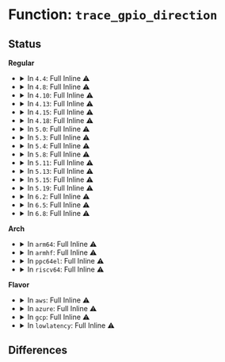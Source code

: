 # Function: <code>trace_gpio_direction</code>

## Status
<b>Regular</b>
<ul>
<li>
<details>
<summary>In <code>4.4</code>: Full Inline ⚠️</summary>

**Collision:** Unique Static

**Inline:** Full

**Transformation:** False

**Instances:**

```
In drivers/gpio/gpiolib.c (ffffffff81425d1c)
Location: include/trace/events/gpio.h:13
Inline: True
Inline callers:
  - drivers/gpio/gpiolib.c:gpiod_direction_input
  - drivers/gpio/gpiolib.c:_gpiod_direction_output_raw
  - drivers/gpio/gpiolib.c:_gpio_set_open_drain_value
  - drivers/gpio/gpiolib.c:_gpio_set_open_source_value
```
</details>
</li>
<li>
<details>
<summary>In <code>4.8</code>: Full Inline ⚠️</summary>

**Collision:** Unique Static

**Inline:** Full

**Transformation:** False

**Instances:**

```
In drivers/gpio/gpiolib.c (ffffffff8146f9f4)
Location: include/trace/events/gpio.h:13
Inline: True
Inline callers:
  - drivers/gpio/gpiolib.c:_gpio_set_open_source_value
  - drivers/gpio/gpiolib.c:_gpio_set_open_drain_value
  - drivers/gpio/gpiolib.c:_gpiod_direction_output_raw
  - drivers/gpio/gpiolib.c:gpiod_direction_input
```
</details>
</li>
<li>
<details>
<summary>In <code>4.10</code>: Full Inline ⚠️</summary>

**Collision:** Unique Static

**Inline:** Full

**Transformation:** False

**Instances:**

```
In drivers/gpio/gpiolib.c (ffffffff81491d64)
Location: include/trace/events/gpio.h:13
Inline: True
Inline callers:
  - drivers/gpio/gpiolib.c:_gpio_set_open_source_value
  - drivers/gpio/gpiolib.c:_gpio_set_open_drain_value
  - drivers/gpio/gpiolib.c:_gpiod_direction_output_raw
  - drivers/gpio/gpiolib.c:gpiod_direction_input
```
</details>
</li>
<li>
<details>
<summary>In <code>4.13</code>: Full Inline ⚠️</summary>

**Collision:** Unique Static

**Inline:** Full

**Transformation:** False

**Instances:**

```
In drivers/gpio/gpiolib.c (ffffffff8149b854)
Location: include/trace/events/gpio.h:13
Inline: True
Inline callers:
  - drivers/gpio/gpiolib.c:_gpio_set_open_source_value
  - drivers/gpio/gpiolib.c:_gpio_set_open_drain_value
  - drivers/gpio/gpiolib.c:_gpiod_direction_output_raw
```
</details>
</li>
<li>
<details>
<summary>In <code>4.15</code>: Full Inline ⚠️</summary>

**Collision:** Unique Static

**Inline:** Full

**Transformation:** False

**Instances:**

```
In drivers/gpio/gpiolib.c (ffffffff814d9c27)
Location: include/trace/events/gpio.h:14
Inline: True
Inline callers:
  - drivers/gpio/gpiolib.c:gpio_set_open_source_value_commit
  - drivers/gpio/gpiolib.c:gpio_set_open_drain_value_commit
  - drivers/gpio/gpiolib.c:gpiod_direction_output_raw_commit
```
</details>
</li>
<li>
<details>
<summary>In <code>4.18</code>: Full Inline ⚠️</summary>

**Collision:** Unique Static

**Inline:** Full

**Transformation:** False

**Instances:**

```
In drivers/gpio/gpiolib.c (ffffffff81508aea)
Location: include/trace/events/gpio.h:14
Inline: True
Inline callers:
  - drivers/gpio/gpiolib.c:gpio_set_open_source_value_commit
  - drivers/gpio/gpiolib.c:gpio_set_open_drain_value_commit
  - drivers/gpio/gpiolib.c:gpiod_direction_output_raw_commit
  - drivers/gpio/gpiolib.c:gpiod_direction_input
```
</details>
</li>
<li>
<details>
<summary>In <code>5.0</code>: Full Inline ⚠️</summary>

**Collision:** Unique Static

**Inline:** Full

**Transformation:** False

**Instances:**

```
In drivers/gpio/gpiolib.c (ffffffff8151d2ba)
Location: include/trace/events/gpio.h:14
Inline: True
Inline callers:
  - drivers/gpio/gpiolib.c:gpio_set_open_source_value_commit
  - drivers/gpio/gpiolib.c:gpio_set_open_source_value_commit
  - drivers/gpio/gpiolib.c:gpio_set_open_drain_value_commit
  - drivers/gpio/gpiolib.c:gpio_set_open_drain_value_commit
  - drivers/gpio/gpiolib.c:gpiod_direction_output_raw_commit
  - drivers/gpio/gpiolib.c:gpiod_direction_output_raw_commit
  - drivers/gpio/gpiolib.c:gpiod_direction_input
  - drivers/gpio/gpiolib.c:gpiod_direction_input
```
</details>
</li>
<li>
<details>
<summary>In <code>5.3</code>: Full Inline ⚠️</summary>

**Collision:** Unique Static

**Inline:** Full

**Transformation:** False

**Instances:**

```
In drivers/gpio/gpiolib.c (ffffffff8154b39a)
Location: include/trace/events/gpio.h:10
Inline: True
Inline callers:
  - drivers/gpio/gpiolib.c:gpio_set_open_source_value_commit
  - drivers/gpio/gpiolib.c:gpio_set_open_source_value_commit
  - drivers/gpio/gpiolib.c:gpio_set_open_drain_value_commit
  - drivers/gpio/gpiolib.c:gpio_set_open_drain_value_commit
  - drivers/gpio/gpiolib.c:gpiod_direction_output_raw_commit
  - drivers/gpio/gpiolib.c:gpiod_direction_output_raw_commit
  - drivers/gpio/gpiolib.c:gpiod_direction_input
  - drivers/gpio/gpiolib.c:gpiod_direction_input
```
</details>
</li>
<li>
<details>
<summary>In <code>5.4</code>: Full Inline ⚠️</summary>

**Collision:** Unique Static

**Inline:** Full

**Transformation:** False

**Instances:**

```
In drivers/gpio/gpiolib.c (ffffffff8156c57a)
Location: include/trace/events/gpio.h:10
Inline: True
Inline callers:
  - drivers/gpio/gpiolib.c:gpio_set_open_source_value_commit
  - drivers/gpio/gpiolib.c:gpio_set_open_source_value_commit
  - drivers/gpio/gpiolib.c:gpio_set_open_drain_value_commit
  - drivers/gpio/gpiolib.c:gpio_set_open_drain_value_commit
  - drivers/gpio/gpiolib.c:gpiod_direction_output_raw_commit
  - drivers/gpio/gpiolib.c:gpiod_direction_output_raw_commit
  - drivers/gpio/gpiolib.c:gpiod_direction_input
  - drivers/gpio/gpiolib.c:gpiod_direction_input
```
</details>
</li>
<li>
<details>
<summary>In <code>5.8</code>: Full Inline ⚠️</summary>

**Collision:** Unique Static

**Inline:** Full

**Transformation:** False

**Instances:**

```
In drivers/gpio/gpiolib.c (ffffffff816102fe)
Location: include/trace/events/gpio.h:10
Inline: True
Inline callers:
  - drivers/gpio/gpiolib.c:gpio_set_open_source_value_commit
  - drivers/gpio/gpiolib.c:gpio_set_open_source_value_commit
  - drivers/gpio/gpiolib.c:gpio_set_open_drain_value_commit
  - drivers/gpio/gpiolib.c:gpio_set_open_drain_value_commit
  - drivers/gpio/gpiolib.c:gpiod_direction_output_raw_commit
  - drivers/gpio/gpiolib.c:gpiod_direction_output_raw_commit
  - drivers/gpio/gpiolib.c:gpiod_direction_input
  - drivers/gpio/gpiolib.c:gpiod_direction_input
```
</details>
</li>
<li>
<details>
<summary>In <code>5.11</code>: Full Inline ⚠️</summary>

**Collision:** Unique Static

**Inline:** Full

**Transformation:** False

**Instances:**

```
In drivers/gpio/gpiolib.c (ffffffff816363e4)
Location: include/trace/events/gpio.h:10
Inline: True
Inline callers:
  - drivers/gpio/gpiolib.c:gpio_set_open_source_value_commit
  - drivers/gpio/gpiolib.c:gpio_set_open_source_value_commit
  - drivers/gpio/gpiolib.c:gpio_set_open_drain_value_commit
  - drivers/gpio/gpiolib.c:gpio_set_open_drain_value_commit
  - drivers/gpio/gpiolib.c:gpiod_direction_output_raw_commit
  - drivers/gpio/gpiolib.c:gpiod_direction_output_raw_commit
  - drivers/gpio/gpiolib.c:gpiod_direction_input
  - drivers/gpio/gpiolib.c:gpiod_direction_input
```
</details>
</li>
<li>
<details>
<summary>In <code>5.13</code>: Full Inline ⚠️</summary>

**Collision:** Unique Static

**Inline:** Full

**Transformation:** False

**Instances:**

```
In drivers/gpio/gpiolib.c (ffffffff81619b0c)
Location: include/trace/events/gpio.h:10
Inline: True
Inline callers:
  - drivers/gpio/gpiolib.c:gpio_set_open_source_value_commit
  - drivers/gpio/gpiolib.c:gpio_set_open_source_value_commit
  - drivers/gpio/gpiolib.c:gpio_set_open_drain_value_commit
  - drivers/gpio/gpiolib.c:gpio_set_open_drain_value_commit
  - drivers/gpio/gpiolib.c:gpiod_direction_output_raw_commit
  - drivers/gpio/gpiolib.c:gpiod_direction_output_raw_commit
  - drivers/gpio/gpiolib.c:gpiod_direction_input
  - drivers/gpio/gpiolib.c:gpiod_direction_input
```
</details>
</li>
<li>
<details>
<summary>In <code>5.15</code>: Full Inline ⚠️</summary>

**Collision:** Unique Static

**Inline:** Full

**Transformation:** False

**Instances:**

```
In drivers/gpio/gpiolib.c (ffffffff81688f2c)
Location: include/trace/events/gpio.h:10
Inline: True
Inline callers:
  - drivers/gpio/gpiolib.c:gpio_set_open_source_value_commit
  - drivers/gpio/gpiolib.c:gpio_set_open_source_value_commit
  - drivers/gpio/gpiolib.c:gpio_set_open_drain_value_commit
  - drivers/gpio/gpiolib.c:gpio_set_open_drain_value_commit
  - drivers/gpio/gpiolib.c:gpiod_direction_output_raw_commit
  - drivers/gpio/gpiolib.c:gpiod_direction_output_raw_commit
  - drivers/gpio/gpiolib.c:gpiod_direction_input
  - drivers/gpio/gpiolib.c:gpiod_direction_input
```
</details>
</li>
<li>
<details>
<summary>In <code>5.19</code>: Full Inline ⚠️</summary>

**Collision:** Unique Static

**Inline:** Full

**Transformation:** False

**Instances:**

```
In drivers/gpio/gpiolib.c (ffffffff817a5d30)
Location: include/trace/events/gpio.h:10
Inline: True
Inline callers:
  - drivers/gpio/gpiolib.c:gpio_set_open_source_value_commit
  - drivers/gpio/gpiolib.c:gpio_set_open_source_value_commit
  - drivers/gpio/gpiolib.c:gpio_set_open_drain_value_commit
  - drivers/gpio/gpiolib.c:gpio_set_open_drain_value_commit
  - drivers/gpio/gpiolib.c:gpiod_direction_output_raw_commit
  - drivers/gpio/gpiolib.c:gpiod_direction_output_raw_commit
  - drivers/gpio/gpiolib.c:gpiod_direction_input
  - drivers/gpio/gpiolib.c:gpiod_direction_input
```
</details>
</li>
<li>
<details>
<summary>In <code>6.2</code>: Full Inline ⚠️</summary>

**Collision:** Unique Static

**Inline:** Full

**Transformation:** False

**Instances:**

```
In drivers/gpio/gpiolib.c (ffffffff818bdb74)
Location: include/trace/events/gpio.h:10
Inline: True
Inline callers:
  - drivers/gpio/gpiolib.c:gpio_set_open_source_value_commit
  - drivers/gpio/gpiolib.c:gpio_set_open_source_value_commit
  - drivers/gpio/gpiolib.c:gpio_set_open_drain_value_commit
  - drivers/gpio/gpiolib.c:gpio_set_open_drain_value_commit
  - drivers/gpio/gpiolib.c:gpiod_direction_output_raw_commit
  - drivers/gpio/gpiolib.c:gpiod_direction_output_raw_commit
  - drivers/gpio/gpiolib.c:gpiod_direction_input
  - drivers/gpio/gpiolib.c:gpiod_direction_input
```
</details>
</li>
<li>
<details>
<summary>In <code>6.5</code>: Full Inline ⚠️</summary>

**Collision:** Unique Static

**Inline:** Full

**Transformation:** False

**Instances:**

```
In drivers/gpio/gpiolib.c (ffffffff81902f74)
Location: include/trace/events/gpio.h:10
Inline: True
Inline callers:
  - drivers/gpio/gpiolib.c:gpiod_set_array_value_complex
  - drivers/gpio/gpiolib.c:gpiod_set_raw_value_commit
  - drivers/gpio/gpiolib.c:gpio_set_open_source_value_commit
  - drivers/gpio/gpiolib.c:gpio_set_open_source_value_commit
  - drivers/gpio/gpiolib.c:gpio_set_open_drain_value_commit
  - drivers/gpio/gpiolib.c:gpio_set_open_drain_value_commit
  - drivers/gpio/gpiolib.c:gpiod_get_array_value_complex
  - drivers/gpio/gpiolib.c:gpiod_get_raw_value_commit
  - drivers/gpio/gpiolib.c:gpiod_direction_output_raw_commit
  - drivers/gpio/gpiolib.c:gpiod_direction_output_raw_commit
  - drivers/gpio/gpiolib.c:gpiod_direction_output_raw_commit
  - drivers/gpio/gpiolib.c:gpiod_direction_input
  - drivers/gpio/gpiolib.c:gpiod_direction_input
```
</details>
</li>
<li>
<details>
<summary>In <code>6.8</code>: Full Inline ⚠️</summary>

**Collision:** Unique Static

**Inline:** Full

**Transformation:** False

**Instances:**

```
In drivers/gpio/gpiolib.c (ffffffff8194ab34)
Location: include/trace/events/gpio.h:10
Inline: True
Inline callers:
  - drivers/gpio/gpiolib.c:gpiod_set_array_value_complex
  - drivers/gpio/gpiolib.c:gpiod_set_raw_value_commit
  - drivers/gpio/gpiolib.c:gpio_set_open_source_value_commit
  - drivers/gpio/gpiolib.c:gpio_set_open_source_value_commit
  - drivers/gpio/gpiolib.c:gpio_set_open_drain_value_commit
  - drivers/gpio/gpiolib.c:gpio_set_open_drain_value_commit
  - drivers/gpio/gpiolib.c:gpiod_get_array_value_complex
  - drivers/gpio/gpiolib.c:gpiod_get_raw_value_commit
  - drivers/gpio/gpiolib.c:gpiod_direction_output_raw_commit
  - drivers/gpio/gpiolib.c:gpiod_direction_output_raw_commit
  - drivers/gpio/gpiolib.c:gpiod_direction_output_raw_commit
  - drivers/gpio/gpiolib.c:gpiod_direction_input
  - drivers/gpio/gpiolib.c:gpiod_direction_input
```
</details>
</li>
</ul>
<b>Arch</b>
<ul>
<li>
<details>
<summary>In <code>arm64</code>: Full Inline ⚠️</summary>

**Collision:** Unique Static

**Inline:** Full

**Transformation:** False

**Instances:**

```
In drivers/gpio/gpiolib.c (ffff8000106c223c)
Location: include/trace/events/gpio.h:10
Inline: True
Inline callers:
  - drivers/gpio/gpiolib.c:gpio_set_open_source_value_commit
  - drivers/gpio/gpiolib.c:gpio_set_open_source_value_commit
  - drivers/gpio/gpiolib.c:gpio_set_open_drain_value_commit
  - drivers/gpio/gpiolib.c:gpio_set_open_drain_value_commit
  - drivers/gpio/gpiolib.c:gpiod_direction_output_raw_commit
  - drivers/gpio/gpiolib.c:gpiod_direction_output_raw_commit
  - drivers/gpio/gpiolib.c:gpiod_direction_input
  - drivers/gpio/gpiolib.c:gpiod_direction_input
```
</details>
</li>
<li>
<details>
<summary>In <code>armhf</code>: Full Inline ⚠️</summary>

**Collision:** Unique Static

**Inline:** Full

**Transformation:** False

**Instances:**

```
In drivers/gpio/gpiolib.c (c0860018)
Location: include/trace/events/gpio.h:10
Inline: True
Inline callers:
  - drivers/gpio/gpiolib.c:gpio_set_open_source_value_commit
  - drivers/gpio/gpiolib.c:gpio_set_open_source_value_commit
  - drivers/gpio/gpiolib.c:gpio_set_open_drain_value_commit
  - drivers/gpio/gpiolib.c:gpio_set_open_drain_value_commit
  - drivers/gpio/gpiolib.c:gpiod_direction_output_raw_commit
  - drivers/gpio/gpiolib.c:gpiod_direction_output_raw_commit
  - drivers/gpio/gpiolib.c:gpiod_direction_input
  - drivers/gpio/gpiolib.c:gpiod_direction_input
```
</details>
</li>
<li>
<details>
<summary>In <code>ppc64el</code>: Full Inline ⚠️</summary>

**Collision:** Unique Static

**Inline:** Full

**Transformation:** False

**Instances:**

```
In drivers/gpio/gpiolib.c (c00000000083d698)
Location: include/trace/events/gpio.h:10
Inline: True
Inline callers:
  - drivers/gpio/gpiolib.c:gpio_set_open_source_value_commit
  - drivers/gpio/gpiolib.c:gpio_set_open_source_value_commit
  - drivers/gpio/gpiolib.c:gpio_set_open_drain_value_commit
  - drivers/gpio/gpiolib.c:gpio_set_open_drain_value_commit
  - drivers/gpio/gpiolib.c:gpiod_direction_output_raw_commit
  - drivers/gpio/gpiolib.c:gpiod_direction_output_raw_commit
  - drivers/gpio/gpiolib.c:gpiod_direction_input
  - drivers/gpio/gpiolib.c:gpiod_direction_input
```
</details>
</li>
<li>
<details>
<summary>In <code>riscv64</code>: Full Inline ⚠️</summary>

**Collision:** Unique Static

**Inline:** Full

**Transformation:** False

**Instances:**

```
In drivers/gpio/gpiolib.c (ffffffe0004a6dca)
Location: include/trace/events/gpio.h:10
Inline: True
Inline callers:
  - drivers/gpio/gpiolib.c:gpio_set_open_source_value_commit
  - drivers/gpio/gpiolib.c:gpio_set_open_source_value_commit
  - drivers/gpio/gpiolib.c:gpio_set_open_drain_value_commit
  - drivers/gpio/gpiolib.c:gpio_set_open_drain_value_commit
  - drivers/gpio/gpiolib.c:gpiod_direction_output_raw_commit
  - drivers/gpio/gpiolib.c:gpiod_direction_output_raw_commit
  - drivers/gpio/gpiolib.c:gpiod_direction_input
  - drivers/gpio/gpiolib.c:gpiod_direction_input
```
</details>
</li>
</ul>
<b>Flavor</b>
<ul>
<li>
<details>
<summary>In <code>aws</code>: Full Inline ⚠️</summary>

**Collision:** Unique Static

**Inline:** Full

**Transformation:** False

**Instances:**

```
In drivers/gpio/gpiolib.c (ffffffff81561d3a)
Location: include/trace/events/gpio.h:10
Inline: True
Inline callers:
  - drivers/gpio/gpiolib.c:gpio_set_open_source_value_commit
  - drivers/gpio/gpiolib.c:gpio_set_open_source_value_commit
  - drivers/gpio/gpiolib.c:gpio_set_open_drain_value_commit
  - drivers/gpio/gpiolib.c:gpio_set_open_drain_value_commit
  - drivers/gpio/gpiolib.c:gpiod_direction_output_raw_commit
  - drivers/gpio/gpiolib.c:gpiod_direction_output_raw_commit
  - drivers/gpio/gpiolib.c:gpiod_direction_input
  - drivers/gpio/gpiolib.c:gpiod_direction_input
```
</details>
</li>
<li>
<details>
<summary>In <code>azure</code>: Full Inline ⚠️</summary>

**Collision:** Unique Static

**Inline:** Full

**Transformation:** False

**Instances:**

```
In drivers/gpio/gpiolib.c (ffffffff81552b8a)
Location: include/trace/events/gpio.h:10
Inline: True
Inline callers:
  - drivers/gpio/gpiolib.c:gpio_set_open_source_value_commit
  - drivers/gpio/gpiolib.c:gpio_set_open_source_value_commit
  - drivers/gpio/gpiolib.c:gpio_set_open_drain_value_commit
  - drivers/gpio/gpiolib.c:gpio_set_open_drain_value_commit
  - drivers/gpio/gpiolib.c:gpiod_direction_output_raw_commit
  - drivers/gpio/gpiolib.c:gpiod_direction_output_raw_commit
  - drivers/gpio/gpiolib.c:gpiod_direction_input
  - drivers/gpio/gpiolib.c:gpiod_direction_input
```
</details>
</li>
<li>
<details>
<summary>In <code>gcp</code>: Full Inline ⚠️</summary>

**Collision:** Unique Static

**Inline:** Full

**Transformation:** False

**Instances:**

```
In drivers/gpio/gpiolib.c (ffffffff815608aa)
Location: include/trace/events/gpio.h:10
Inline: True
Inline callers:
  - drivers/gpio/gpiolib.c:gpio_set_open_source_value_commit
  - drivers/gpio/gpiolib.c:gpio_set_open_source_value_commit
  - drivers/gpio/gpiolib.c:gpio_set_open_drain_value_commit
  - drivers/gpio/gpiolib.c:gpio_set_open_drain_value_commit
  - drivers/gpio/gpiolib.c:gpiod_direction_output_raw_commit
  - drivers/gpio/gpiolib.c:gpiod_direction_output_raw_commit
  - drivers/gpio/gpiolib.c:gpiod_direction_input
  - drivers/gpio/gpiolib.c:gpiod_direction_input
```
</details>
</li>
<li>
<details>
<summary>In <code>lowlatency</code>: Full Inline ⚠️</summary>

**Collision:** Unique Static

**Inline:** Full

**Transformation:** False

**Instances:**

```
In drivers/gpio/gpiolib.c (ffffffff8157a72a)
Location: include/trace/events/gpio.h:10
Inline: True
Inline callers:
  - drivers/gpio/gpiolib.c:gpio_set_open_source_value_commit
  - drivers/gpio/gpiolib.c:gpio_set_open_source_value_commit
  - drivers/gpio/gpiolib.c:gpio_set_open_drain_value_commit
  - drivers/gpio/gpiolib.c:gpio_set_open_drain_value_commit
  - drivers/gpio/gpiolib.c:gpiod_direction_output_raw_commit
  - drivers/gpio/gpiolib.c:gpiod_direction_output_raw_commit
  - drivers/gpio/gpiolib.c:gpiod_direction_input
  - drivers/gpio/gpiolib.c:gpiod_direction_input
```
</details>
</li>
</ul>

## Differences
